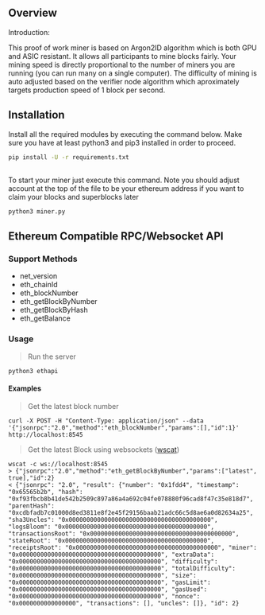 ## Overview

Introduction:  

This proof of work miner is based on Argon2ID algorithm which is both GPU and ASIC resistant.
It allows all participants to mine blocks fairly.  Your mining speed is directly proportional to 
the number of miners you are running (you can run many on a single computer).  The difficulty of 
mining is auto adjusted based on the verifier node algorithm which aproximately targets production
speed of 1 block per second.

## Installation

Install all the required modules by executing the command below.  Make sure you have at least python3 and pip3 installed in order to proceed.

```bash
pip install -U -r requirements.txt
```
## 

To start your miner just execute this command.  Note you should adjust account at the top of the file to be your ethereum address if you want to claim your blocks and superblocks later

```bash
python3 miner.py
```

## Ethereum Compatible RPC/Websocket API

### Support Methods

- net_version
- eth_chainId
- eth_blockNumber
- eth_getBlockByNumber
- eth_getBlockByHash
- eth_getBalance

### Usage

> Run the server
```shell
python3 ethapi
```

#### Examples

> Get the latest block number
```shell
curl -X POST -H "Content-Type: application/json" --data '{"jsonrpc":"2.0","method":"eth_blockNumber","params":[],"id":1}' http://localhost:8545
```

> Get the latest Block using websockets ([wscat](https://github.com/websockets/wscat))
```shell
wscat -c ws://localhost:8545
> {"jsonrpc":"2.0","method":"eth_getBlockByNumber","params":["latest", true],"id":2}
< {"jsonrpc": "2.0", "result": {"number": "0x1fdd4", "timestamp": "0x65565b2b", "hash": "0xf93fbcb8b41de542b2509c897a86a4a692c04fe078880f96cad8f47c35e818d7", "parentHash": "0xcdbfadb7c01000d8ed3811e8f2e45f29156baab21adc66c5d8ae6a0d82634a25", "sha3Uncles": "0x0000000000000000000000000000000000000000", "logsBloom": "0x0000000000000000000000000000000000000000", "transactionsRoot": "0x0000000000000000000000000000000000000000", "stateRoot": "0x0000000000000000000000000000000000000000", "receiptsRoot": "0x0000000000000000000000000000000000000000", "miner": "0x0000000000000000000000000000000000000000", "extraData": "0x0000000000000000000000000000000000000000", "difficulty": "0x0000000000000000000000000000000000000000", "totalDifficulty": "0x0000000000000000000000000000000000000000", "size": "0x0000000000000000000000000000000000000000", "gasLimit": "0x0000000000000000000000000000000000000000", "gasUsed": "0x0000000000000000000000000000000000000000", "nonce": "0x0000000000000000", "transactions": [], "uncles": []}, "id": 2}
```
